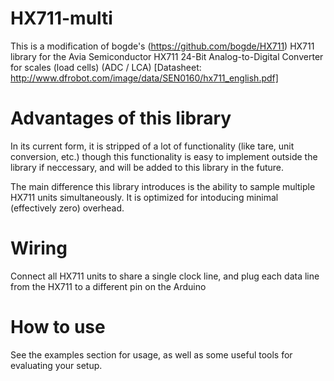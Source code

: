 HX711-multi
=====

This is a modification of bogde's (https://github.com/bogde/HX711) HX711 library for the Avia Semiconductor HX711 24-Bit Analog-to-Digital Converter for scales (load cells) (ADC / LCA) [Datasheet: http://www.dfrobot.com/image/data/SEN0160/hx711_english.pdf]


# Advantages of this library
In its current form, it is stripped of a lot of functionality (like tare, unit conversion, etc.) though this functionality is easy to implement outside the library if neccessary, and will be added to this library in the future.

The main difference this library introduces is the ability to sample multiple HX711 units simultaneously. 
It is optimized for intoducing minimal (effectively zero) overhead.

# Wiring
Connect all HX711 units to share a single clock line, and plug each data line from the HX711 to a different pin on the Arduino 

# How to use
See the examples section for usage, as well as some useful tools for evaluating your setup.
